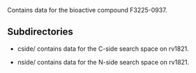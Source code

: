 Contains data for the bioactive compound F3225-0937.

## Subdirectories

- cside/ contains data for the C-side search space on rv1821.

- nside/ contains data for the N-side search space on rv1821.

